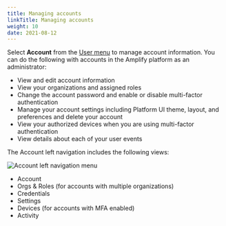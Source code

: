 ```yaml
---
title: Managing accounts
linkTitle: Managing accounts
weight: 10
date: 2021-08-12
---
```

Select **Account** from the [User menu](/docs/getting_started_with_amplify_platform_management/navigation/#user-menu) to manage account information. You can do the following with accounts in the Amplify platform as an administrator:

* View and edit account information
* View your organizations and assigned roles
* Change the account password and enable or disable multi-factor authentication
* Manage your account settings including Platform UI theme, layout, and preferences and delete your account
* View your authorized devices when you are using multi-factor authentication
* View details about each of your user events

The Account left navigation includes the following views:

![Account left navigation menu](/Images/account_left_hand_menu.png)

* Account
* Orgs & Roles (for accounts with multiple organizations)
* Credentials
* Settings
* Devices (for accounts with MFA enabled)
* Activity